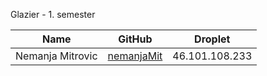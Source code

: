 
Glazier - 1. semester

| Name             | GitHub                                          | Droplet        |
| ---------------- | ----------------------------------------------- | -------------- |
| Nemanja Mitrovic | [nemanjaMit](https://github.com/nemanjaMit)     | 46.101.108.233 |
